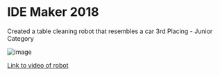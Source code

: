 # IDE Maker 2018
Created a table cleaning robot that resembles a car
3rd Placing - Junior Category

![image](https://www.plmgss.moe.edu.sg/qql/slot/u173/Epistle/2017/Mar/IDE%202017/Adelaine,%20Che%20En%20and%20Richelle%20-%202nd%20Runner%20Up%20in%20the%20IDE%20Maker%20Award.JPG)


[Link to video of robot](https://www.youtube.com/watch?v=CyBuOEpgwG4)
